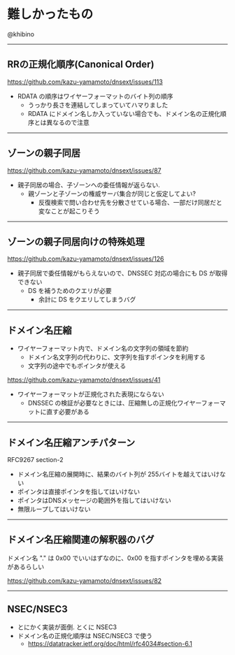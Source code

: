 # 難しかったもの

@khibino

----

## RRの正規化順序(Canonical Order)

https://github.com/kazu-yamamoto/dnsext/issues/113

* RDATA の順序はワイヤーフォーマットのバイト列の順序
    * うっかり長さを連結してしまっていてハマりました
    * RDATA にドメイン名しか入っていない場合でも、ドメイン名の正規化順序とは異なるので注意

----

## ゾーンの親子同居

https://github.com/kazu-yamamoto/dnsext/issues/87

* 親子同居の場合、子ゾーンへの委任情報が返らない.
    * 親ゾーンと子ゾーンの権威サーバ集合が同じと仮定してよい?
        * 反復検索で問い合わせ先を分散させている場合、一部だけ同居だと変なことが起こりそう

----

## ゾーンの親子同居向けの特殊処理

https://github.com/kazu-yamamoto/dnsext/issues/126

* 親子同居で委任情報がもらえないので、DNSSEC 対応の場合にも DS が取得できない
    * DS を補うためのクエリが必要
	    * 余計に DS をクエリしてしまうバグ

----

## ドメイン名圧縮

* ワイヤーフォーマット内で、ドメイン名の文字列の領域を節約
    * ドメイン名文字列の代わりに、文字列を指すポインタを利用する
	* 文字列の途中でもポインタが使える

https://github.com/kazu-yamamoto/dnsext/issues/41

* ワイヤーフォーマットが正規化された表現にならない
    * DNSSEC の検証が必要なときには、圧縮無しの正規化ワイヤーフォーマットに直す必要がある

----

## ドメイン名圧縮アンチパターン

RFC9267 section-2

* ドメイン名圧縮の展開時に、結果のバイト列が 255バイトを越えてはいけない
* ポインタは直接ポインタを指してはいけない
* ポインタはDNSメッセージの範囲外を指してはいけない
* 無限ループしてはいけない

----

## ドメイン名圧縮関連の解釈器のバグ

ドメイン名 "." は 0x00 でいいはずなのに、0x00 を指すポインタを埋める実装があるらしい

https://github.com/kazu-yamamoto/dnsext/issues/82

----

## NSEC/NSEC3

* とにかく実装が面倒. とくに NSEC3
* ドメイン名の正規化順序は NSEC/NSEC3 で使う
    * https://datatracker.ietf.org/doc/html/rfc4034#section-6.1

